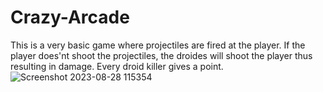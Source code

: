 # Crazy-Arcade
This is a very basic game where projectiles are fired at the player. 
If the player does'nt shoot the projectiles, the droides will shoot the player thus resulting in damage.
Every droid killer gives a point.
![Screenshot 2023-08-28 115354](https://github.com/ashfaqjani916/Crazy-Arcade/assets/116900432/6c463ed0-7df8-427c-977f-51b186da97b5)
